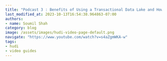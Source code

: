 ```yaml
---
title: "Podcast 3 : Benefits of Using a Transactional Data Lake and How Apache Hudi Can Help"
last_modified_at: 2023-10-13T16:54:38.964863-07:00
authors:
- name: Soumil Shah
category: blog
image: /assets/images/hudi-video-page-default.png
navigate: "https://www.youtube.com/watch?v=s4aZgmWKA-w"
tags:
- hudi
- video guides
---
```


